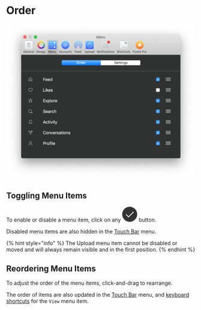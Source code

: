 # Order

![](../../.gitbook/assets/menu-order%20%281%29.png)

## Toggling Menu Items

To enable or disable a menu item, click on any ![](../../.gitbook/assets/active.png) button.

Disabled menu items are also hidden in the [Touch Bar](../../misc/touchbar.md) menu.

{% hint style="info" %}
The Upload menu item cannot be disabled or moved and will always remain visible and in the first position.
{% endhint %}

## Reordering Menu Items

To adjust the order of the menu items, click-and-drag to rearrange.

The order of items are also updated in the [Touch Bar](../../misc/touchbar.md) menu, and [keyboard shortcuts](../../misc/keyboard-shortcuts.md) for the `View` menu item.

